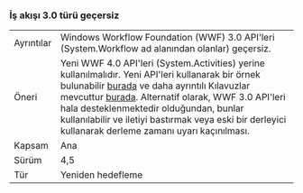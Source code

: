 ### <a name="workflow-30-types-are-obsolete"></a>İş akışı 3.0 türü geçersiz

|   |   |
|---|---|
|Ayrıntılar|Windows Workflow Foundation (WWF) 3.0 API'leri (System.Workflow ad alanından olanlar) geçersiz.|
|Öneri|Yeni WWF 4.0 API'leri (System.Activities) yerine kullanılmalıdır. Yeni API'leri kullanarak bir örnek bulunabilir [burada](~/docs/framework/windows-workflow-foundation/how-to-update-the-definition-of-a-running-workflow-instance.md) ve daha ayrıntılı Kılavuzlar mevcuttur [burada](http://blogs.msdn.com/b/workflowteam/archive/2012/02/08/deprecatingwf3.aspx). Alternatif olarak, WWF 3.0 API'leri hala desteklenmektedir olduğundan, bunlar kullanılabilir ve iletiyi bastırmak veya eski bir derleyici kullanarak derleme zamanı uyarı kaçınılması.|
|Kapsam|Ana|
|Sürüm|4,5|
|Tür|Yeniden hedefleme|

